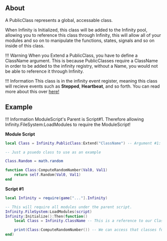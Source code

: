## About
A PublicClass represents a global, accessable class. 

When Infinity is Initialized, this class will be added to the Infinity pool, allowing you to reference this class through Infinity, this will allow all of your modules and so on to manipulate the functions, states, signals and so on inside of this class.

!!! Warning
    When you Extend a PublicClass, you have to define a ClassName argument. 
    This is because PublicClasses require a ClassName in order to be added to the infinity registry, without a Name, you would not be able to reference it through Infinity.

!!! Information
    This class is in the infinity event register, meaning this class will recieve events such as **Stepped**, **Heartbeat**, and so forth. You can read more about this over [here!](../BaseClass)

## Example

!!! Information
    ModuleScript's Parent is Script#1. Therefore allowing Infinity.FileSystem:LoadModules to require the ModuleScript!

**Module Script**
```lua
local Class = Infinity.PublicClass:Extend("ClassName") -- Argument #1: ClassName is really important!

-- Just a psuedo class to use as an example

Class.Random = math.random

function Class:ComputeRandomNumber(Val0, Val1)
    return self.Random(Val0, Val1)
end
```

**Script #1**
```lua
local Infinity = require(game["..."].Infinity)

-- This will require all modules under the parent script.
Infinity.FileSystem:LoadModules(script)
Infinity:Initialize():Then(function()
    local Class = Infinity.ClassName -- This is a reference to our Class-Object we constructed in the ModuleScript

    print(Class:ComputeRandomNumber()) -- We can access that classes functions and so on.
end)
```
